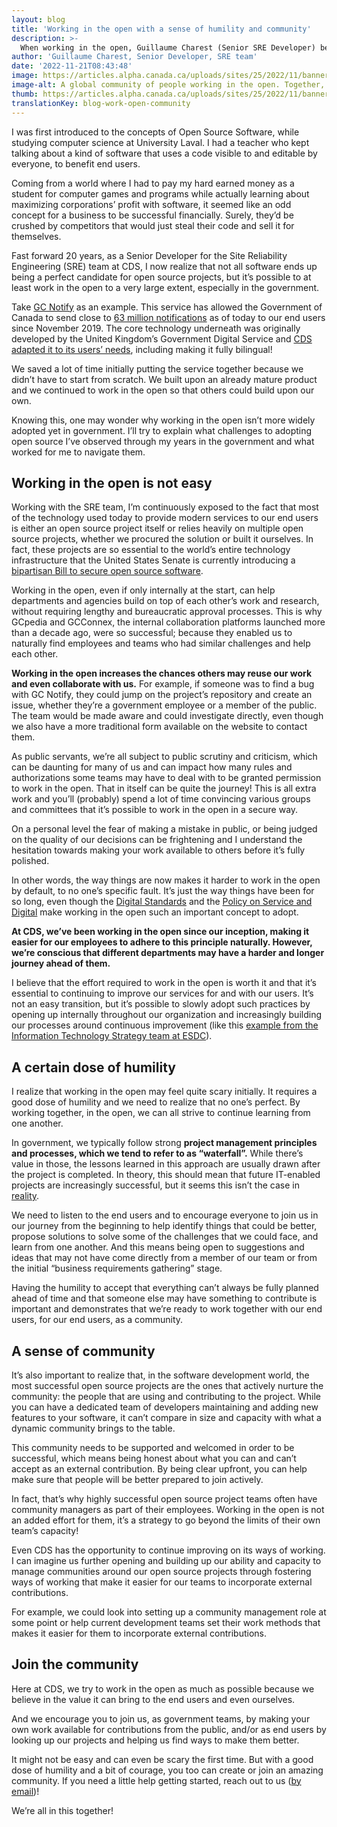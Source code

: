 ```yaml
---
layout: blog
title: 'Working in the open with a sense of humility and community'
description: >-
  When working in the open, Guillaume Charest (Senior SRE Developer) believes that humility and community can improve experiences and open-source outcomes.
author: 'Guillaume Charest, Senior Developer, SRE team'
date: '2022-11-21T08:43:48'
image: https://articles.alpha.canada.ca/uploads/sites/25/2022/11/banner-blog-work-open-community.jpeg
image-alt: A global community of people working in the open. Together, they’re sharing ideas to improve the code’s quality.
thumb: https://articles.alpha.canada.ca/uploads/sites/25/2022/11/banner-blog-work-open-community.jpeg
translationKey: blog-work-open-community
---
```


<p>I was first introduced to the concepts of Open Source Software, while studying computer science at University Laval. I had a teacher who kept talking about a kind of software that uses a code visible to and editable by everyone, to benefit end users.</p>



<p>Coming from a world where I had to pay my hard earned money as a student for computer games and programs while actually learning about maximizing corporations’ profit with software, it seemed like an odd concept for a business to be successful financially. Surely, they’d be crushed by competitors that would just steal their code and sell it for themselves.</p>



<p>Fast forward 20 years, as a Senior Developer for the Site Reliability Engineering (SRE) team at CDS, I now realize that not all software ends up being a perfect candidate for open source projects, but it’s possible to at least work in the open to a very large extent, especially in the government.</p>



<p>Take <a href="https://notification.canada.ca/">GC Notify</a> as an example. This service has allowed the Government of Canada to send close to <a href="https://notification.canada.ca/activity">63 million notifications</a> as of today to our end users since November 2019. The core technology underneath was originally developed by the United Kingdom’s Government Digital Service and <a href="https://digital.canada.ca/2019/11/26/introducing-notify/">CDS adapted it to its users’ needs</a>, including making it fully bilingual!</p>



<p>We saved a lot of time initially putting the service together because we didn’t have to start from scratch. We built upon an already mature product and we continued to work in the open so that others could build upon our own.</p>



<p>Knowing this, one may wonder why working in the open isn’t more widely adopted yet in government. I’ll try to explain what challenges to adopting open source I’ve observed through my years in the government and what worked for me to navigate them.</p>



<h2 class="wp-block-heading" id="h-working-in-the-open-is-not-easy">Working in the open is not easy</h2>



<p>Working with the SRE team, I’m continuously exposed to the fact that most of the technology used today to provide modern services to our end users is either an open source project itself or relies heavily on multiple open source projects, whether we procured the solution or built it ourselves. In fact, these projects are so essential to the world’s entire technology infrastructure that the United States Senate is currently introducing a <a href="https://www.congress.gov/bill/117th-congress/senate-bill/4913">bipartisan Bill to secure open source software</a>.</p>



<p>Working in the open, even if only internally at the start, can help departments and agencies build on top of each other’s work and research, without requiring lengthy and bureaucratic approval processes. This is why GCpedia and GCConnex, the internal collaboration platforms launched more than a decade ago, were so successful; because they enabled us to naturally find employees and teams who had similar challenges and help each other.</p>



<p><strong>Working in the open increases the chances others may reuse our work and even collaborate with us.</strong> For example, if someone was to find a bug with GC Notify, they could jump on the project’s repository and create an issue, whether they’re a government employee or a member of the public. The team would be made aware and could investigate directly, even though we also have a more traditional form available on the website to contact them.</p>



<p>As public servants, we’re all subject to public scrutiny and criticism, which can be daunting for many of us and can impact how many rules and authorizations some teams may have to deal with to be granted permission to work in the open. That in itself can be quite the journey! This is all extra work and you’ll (probably) spend a lot of time convincing various groups and committees that it’s possible to work in the open in a secure way.</p>



<p>On a personal level the fear of making a mistake in public, or being judged on the quality of our decisions can be frightening and I understand the hesitation towards making your work available to others before it’s fully polished.</p>



<p>In other words, the way things are now makes it harder to work in the open by default, to no one’s specific fault. It’s just the way things have been for so long, even though the <a href="https://www.canada.ca/en/government/system/digital-government/government-canada-digital-operations-strategic-plans/canada-digital-ambition.html#toc3.2">Digital Standards</a> and the <a href="https://www.tbs-sct.canada.ca/pol/doc-eng.aspx?id=32603">Policy on Service and Digital</a> make working in the open such an important concept to adopt.</p>



<p><strong>At CDS, we’ve been working in the open since our inception, making it easier for our employees to adhere to this principle naturally. However, we’re conscious that different departments may have a harder and longer journey ahead of them.</strong></p>



<p>I believe that the effort required to work in the open is worth it and that it’s essential to continuing to improve our services for and with our users. It’s not an easy transition, but it’s possible to slowly adopt such practices by opening up internally throughout our organization and increasingly building our processes around continuous improvement (like this <a href="https://sara-sabr.github.io/ITStrategy/2021/07/09/working-in-the-open-part-2.html">example from the Information Technology Strategy team at ESDC</a>).</p>



<h2 class="wp-block-heading" id="h-a-certain-dose-of-humility">A certain dose of humility</h2>



<p>I realize that working in the open may feel quite scary initially. It requires a good dose of humility and we need to realize that no one’s perfect. By working together, in the open, we can all strive to continue learning from one another.</p>



<p>In government, we typically follow strong <strong>project management principles and processes, which we tend to refer to as “waterfall”.</strong> While there’s value in those, the lessons learned in this approach are usually drawn after the project is completed. In theory, this should mean that future IT-enabled projects are increasingly successful, but it seems this isn’t the case in <a href="https://sara-sabr.github.io/ITStrategy/2020/04/21/how-is-the-public-service-managing-large-IT-project.html">reality</a>.</p>



<p>We need to listen to the end users and to encourage everyone to join us in our journey from the beginning to help identify things that could be better, propose solutions to solve some of the challenges that we could face, and learn from one another. And this means being open to suggestions and ideas that may not have come directly from a member of our team or from the initial “business requirements gathering” stage.</p>



<p>Having the humility to accept that everything can’t always be fully planned ahead of time and that someone else may have something to contribute is important and demonstrates that we’re ready to work together with our end users, for our end users, as a community.</p>



<h2 class="wp-block-heading" id="h-a-sense-of-community">A sense of community</h2>



<p>It&#8217;s also important to realize that, in the software development world, the most successful open source projects are the ones that actively nurture the community: the people that are using and contributing to the project. While you can have a dedicated team of developers maintaining and adding new features to your software, it can’t compare in size and capacity with what a dynamic community brings to the table.</p>



<p>This community needs to be supported and welcomed in order to be successful, which means being honest about what you can and can’t accept as an external contribution. By being clear upfront, you can help make sure that people will be better prepared to join actively.</p>



<p>In fact, that’s why highly successful open source project teams often have community managers as part of their employees. Working in the open is not an added effort for them, it’s a strategy to go beyond the limits of their own team’s capacity!</p>



<p>Even CDS has the opportunity to continue improving on its ways of working. I can imagine us further opening and building up our ability and capacity to manage communities around our open source projects through fostering ways of working that make it easier for our teams to incorporate external contributions.</p>



<p>For example, we could look into setting up a community management role at some point or help current development teams set their work methods that makes it easier for them to incorporate external contributions.</p>



<h2 class="wp-block-heading" id="h-join-the-community">Join the community</h2>



<p>Here at CDS, we try to work in the open as much as possible because we believe in the value it can bring to the end users and even ourselves.</p>



<p>And we encourage you to join us, as government teams, by making your own work available for contributions from the public, and/or as end users by looking up our projects and helping us find ways to make them better.</p>



<p>It might not be easy and can even be scary the first time. But with a good dose of humility and a bit of courage, you too can create or join an amazing community. If you need a little help getting started, reach out to us (<a href="mailto:cds-snc@servicecanada.gc.ca">by email</a>)!</p>



<p>We’re all in this together!</p>

